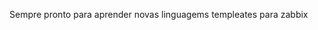 
Sempre pronto para aprender novas linguagems
templeates para zabbix 
<!---
frigofernando/frigofernando is a ✨ special ✨ repository because its `README.md` (this file) appears on your GitHub profile.
You can click the Preview link to take a look at your changes.
--->
